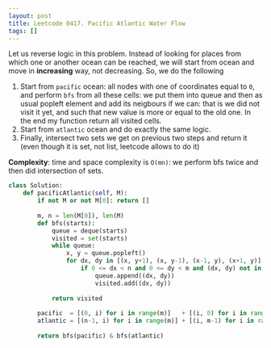 ```yaml
---
layout: post
title: Leetcode 0417. Pacific Atlantic Water Flow
tags: []
---
```


Let us reverse logic in this problem. Instead of looking for places from which one or another ocean can be reached, we will start from ocean and move in **increasing** way, not decreasing. So, we do the following
1. Start from `pacific` ocean: all nodes with one of coordinates equal to `0`, and perform `bfs` from all these cells: we put them into queue and then as usual popleft element and add its neigbours if we can: that is we did not visit it yet, and such that new value is more or equal to the old one. In the end my function return all visited cells.
2. Start from `atlantic` ocean and do exactly the same logic.
3. Finally, intersect two sets we get on previous two steps and return it (even though it is set, not list, leetcode allows to do it)

**Complexity**: time and space complexity is `O(mn)`: we perform bfs twice and then did intersection of sets.

```python
class Solution:
    def pacificAtlantic(self, M):
        if not M or not M[0]: return []
        
        m, n = len(M[0]), len(M)
        def bfs(starts):
            queue = deque(starts)
            visited = set(starts)
            while queue:
                x, y = queue.popleft()
                for dx, dy in [(x, y+1), (x, y-1), (x-1, y), (x+1, y)]:
                    if 0 <= dx < n and 0 <= dy < m and (dx, dy) not in visited and M[dx][dy] >= M[x][y]:
                        queue.append((dx, dy))
                        visited.add((dx, dy))
                        
            return visited
        
        pacific  = [(0, i) for i in range(m)]   + [(i, 0) for i in range(1,n)]
        atlantic = [(n-1, i) for i in range(m)] + [(i, m-1) for i in range(n-1)]
        
        return bfs(pacific) & bfs(atlantic)
```
